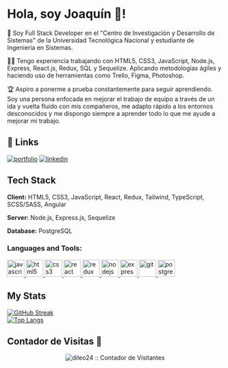 
# Hola, soy Joaquín 👋!

🚀 Soy Full Stack Developer en el "Centro de Investigación y Desarrollo de Sistemas" de la Universidad Tecnológica Nacional y estudiante de Ingeniería en Sistemas.

👨‍💻 Tengo experiencia trabajando con HTML5, CSS3, JavaScript, Node.js, Express, React.js, Redux, SQL y Sequelize. Aplicando metodologías ágiles y haciendo uso de herramientas como Trello, Figma, Photoshop. 

🏆 Aspiro a ponerme a prueba constantemente para seguir aprendiendo. Soy una persona enfocada en mejorar el trabajo de equipo a través de un ida y vuelta fluido con mis compañeros, me adapto rápido a los entornos desconocidos y me dispongo siempre a aprender todo lo que me ayude a mejorar mi trabajo.

## 🔗 Links
[![portfolio](https://img.shields.io/badge/my_portfolio-000?style=for-the-badge&logo=ko-fi&logoColor=white)](https://dileoportafolio.vercel.app/)
[![linkedin](https://img.shields.io/badge/linkedin-0A66C2?style=for-the-badge&logo=linkedin&logoColor=white)](https://www.linkedin.com/in/joaquindileo)

## Tech Stack

**Client:** HTML5, CSS3, JavaScript, React, Redux, Tailwind, TypeScript, SCSS/SASS, Angular

**Server:** Node.js, Express.js, Sequelize

**Database:** PostgreSQL

<h3 align="left">Languages and Tools:</h3>
<p align="left">  <a href="https://developer.mozilla.org/en-US/docs/Web/JavaScript" target="_blank"> <img src="https://upload.wikimedia.org/wikipedia/commons/thumb/9/99/Unofficial_JavaScript_logo_2.svg/1024px-Unofficial_JavaScript_logo_2.svg.png" alt="javascript" width="40" height="40"/> </a> 
<a href="https://www.w3.org/html/" target="_blank"> <img src="https://upload.wikimedia.org/wikipedia/commons/thumb/3/38/HTML5_Badge.svg/600px-HTML5_Badge.svg.png" alt="html5" width="40" height="40"/> </a>
<a href="https://www.w3schools.com/css/" target="_blank"> <img src="https://cdn4.iconfinder.com/data/icons/social-media-logos-6/512/121-css3-512.png" alt="css3" width="40" height="40"/> </a> 
<a href="https://reactjs.org/" target="_blank"> <img src="https://seeklogo.com/images/R/react-logo-7B3CE81517-seeklogo.com.png" alt="react" width="40" height="40"/> </a> 
<a href="https://redux.js.org" target="_blank"> <img src="https://seeklogo.com/images/R/redux-logo-9CA6836C12-seeklogo.com.png" alt="redux" width="40" height="40"/> </a>
<a href="https://nodejs.org" target="_blank"> <img src="https://cdn.pixabay.com/photo/2015/04/23/17/41/node-js-736399_960_720.png" alt="nodejs" height="40"/> </a>
<a href="https://expressjs.com" target="_blank"> <img src="https://i.cloudup.com/zfY6lL7eFa-3000x3000.png" alt="express" height="40"/> </a> 
<a href="https://git-scm.com/" target="_blank"> <img src="https://www.vectorlogo.zone/logos/git-scm/git-scm-icon.svg" alt="git" width="40" height="40"/> </a> 
<a href="https://www.postgresql.org" target="_blank"> <img src="https://upload.wikimedia.org/wikipedia/commons/thumb/2/29/Postgresql_elephant.svg/1200px-Postgresql_elephant.svg.png" alt="postgresql" width="40" height="40"/> </a> 

## My Stats
[![GitHub Streak](http://github-readme-streak-stats.herokuapp.com?user=dileo24&theme=highcontrast&hide_border=true&locale=es&date_format=M%20j%5B%2C%20Y%5D)](https://git.io/streak-stats)
<br />
[![Top Langs](https://github-readme-stats.vercel.app/api/top-langs/?username=dileo24)](https://github.com/dileo24/github-readme-stats)
  
 ## Contador de Visitas 👀
<p align="center"><img src="https://profile-counter.glitch.me/{dileo24}/count.svg" alt="dileo24 :: Contador de Visitantes" /></p>
